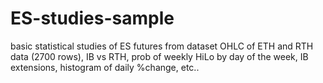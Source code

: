 # ES-studies-sample
basic statistical studies of ES futures from dataset OHLC of ETH and RTH data (2700 rows),
IB vs RTH,
prob of weekly HiLo by day of the week,
IB extensions,
histogram of daily %change,
etc..
